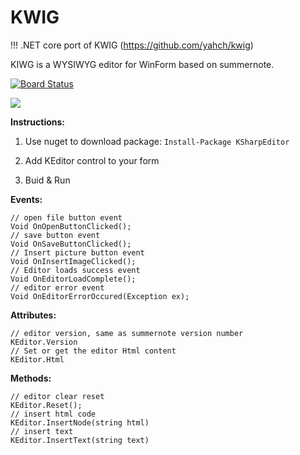 # KWIG

!!! .NET core port of KWIG (https://github.com/yahch/kwig)

KIWG is a WYSIWYG editor for WinForm based on summernote.

[![Board Status](https://dev.azure.com/taleebanwar/f4599992-56fc-4f4e-81bc-f7f97700a339/2be72cf2-c872-4a04-acba-b1d77b9d6242/_apis/work/boardbadge/2ede280d-cf07-42f1-bc18-bd4a3637ae34?columnOptions=1)](https://dev.azure.com/taleebanwar/f4599992-56fc-4f4e-81bc-f7f97700a339/_boards/board/t/2be72cf2-c872-4a04-acba-b1d77b9d6242/Microsoft.RequirementCategory/)

![](https://raw.githubusercontent.com/yahch/kwig/master/screenshots/screenshot-1.png)

**Instructions:**

1. Use nuget to download package: ``` Install-Package KSharpEditor ```

2. Add KEditor control to your form

3. Buid & Run

**Events:**

```
// open file button event
Void OnOpenButtonClicked();
// save button event
Void OnSaveButtonClicked();
// Insert picture button event
Void OnInsertImageClicked();
// Editor loads success event
Void OnEditorLoadComplete();
// editor error event
Void OnEditorErrorOccured(Exception ex);
```

**Attributes:**

```
// editor version, same as summernote version number
KEditor.Version
// Set or get the editor Html content
KEditor.Html
```

**Methods:**

```
// editor clear reset
KEditor.Reset();
// insert html code
KEditor.InsertNode(string html)
// insert text
KEditor.InsertText(string text)
```
